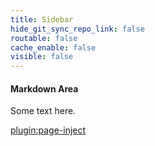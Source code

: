 ```yaml
---
title: Sidebar
hide_git_sync_repo_link: false
routable: false
cache_enable: false
visible: false
---
```


#### Markdown Area

Some text here.

[plugin:page-inject](/twitterfeed)